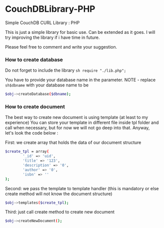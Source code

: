 # CouchDBLibrary-PHP
Simple CouchDB CURL Library : PHP

This is just a simple library for basic use. Can be extended as it goes.
I will try improving the library if i have time in future.

Please feel free to comment and write your suggestion.


### How to create database
Do not forget to include the library ```sh require "./lib.php"; ```

You have to provide your database name in the parameter.
NOTE - replace ```sh$dbname``` with your database name to be
```sh
$obj->createDatabase($dbname);
```

### How to create document
The best way to create new document is using template (at least to my experience)
You can store your template in different file inside tpl folder and call when necessary, 
but for now we will not go deep into that. Anyway, let's look the code below :

First: we create array that holds the data of our document structure
```sh
$create_tpl = array(
		'_id' => 'uid',
		'title' => '123',
		'description' => '0',
		'author' => '0',
		'isbn' => ''
);
```
Second: we pass the template to template handler (this is mandatory or else create method will not know the document structure)
```sh
$obj->templates($create_tpl);
```
Third: just call create method to create new document
```sh
$obj->createNewDocument();
```
